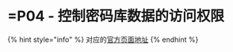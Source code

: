 # =P04 - 控制密码库数据的访问权限

{% hint style="info" %}
对应的[官方页面地址](https://contributing.bitwarden.com/architecture/security/principles/controlled-access)
{% endhint %}
